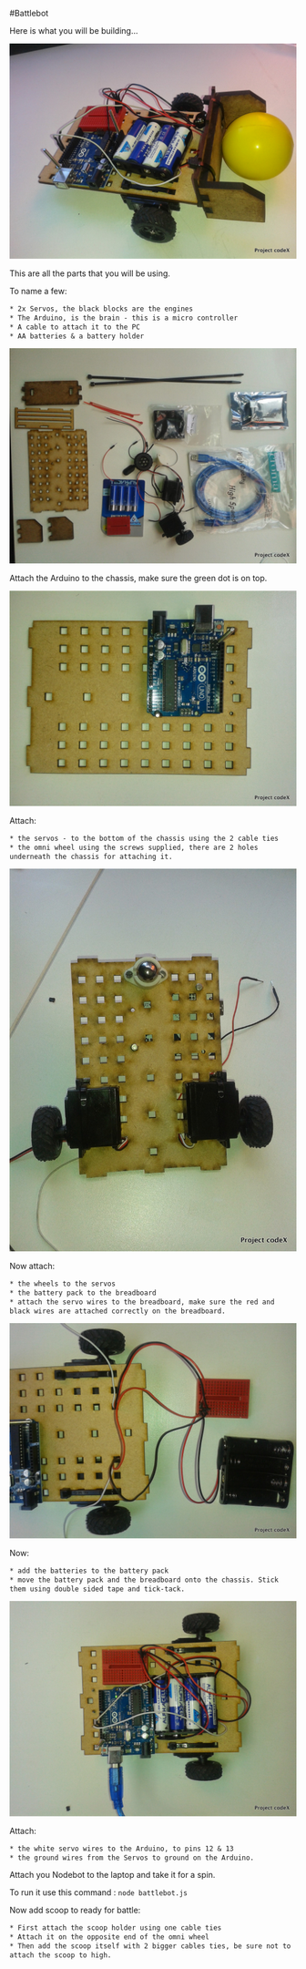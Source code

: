 #Battlebot

Here is what you will be building...

![Battle bot](./images/battlebot_done.jpg)

This are all the parts that you will be using.

To name a few:

	* 2x Servos, the black blocks are the engines
	* The Arduino, is the brain - this is a micro controller
	* A cable to attach it to the PC 
	* AA batteries & a battery holder

![Battle bot](./images/battlebot_1.jpg)

Attach the Arduino to the chassis, make sure the green dot is on top.

![Battle bot](./images/battlebot_2.jpg)

Attach:

	* the servos - to the bottom of the chassis using the 2 cable ties
	* the omni wheel using the screws supplied, there are 2 holes underneath the chassis for attaching it.

![Battle bot](./images/battlebot_3.jpg)

Now attach:

	* the wheels to the servos
	* the battery pack to the breadboard
	* attach the servo wires to the breadboard, make sure the red and black wires are attached correctly on the breadboard.

![Battle bot](./images/battlebot_4.jpg)

Now:

	* add the batteries to the battery pack
	* move the battery pack and the breadboard onto the chassis. Stick them using double sided tape and tick-tack.

![Battle bot](./images/battlebot_5.jpg)

Attach:
	
	* the white servo wires to the Arduino, to pins 12 & 13
	* the ground wires from the Servos to ground on the Arduino.

Attach you Nodebot to the laptop and take it for a spin.

To run it use this command : ```node battlebot.js```
	
Now add scoop to ready for battle:

	* First attach the scoop holder using one cable ties
	* Attach it on the opposite end of the omni wheel
	* Then add the scoop itself with 2 bigger cables ties, be sure not to attach the scoop to high.

